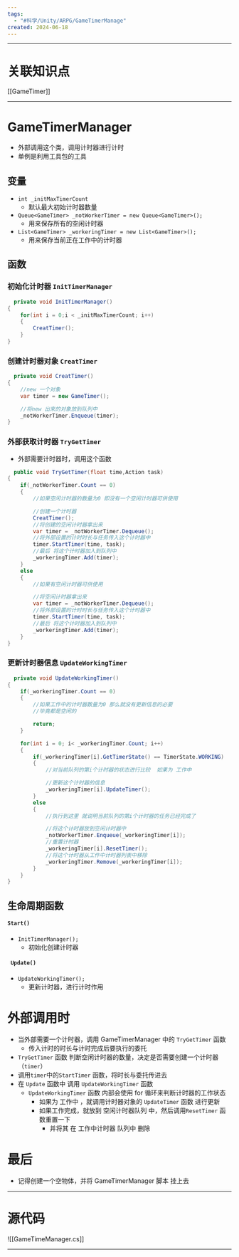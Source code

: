 ```yaml
---
tags:
  - "#科学/Unity/ARPG/GameTimerManage"
created: 2024-06-18
---
```


---
# 关联知识点

[[GameTimer]]

---

# GameTimerManager

- 外部调用这个类，调用计时器进行计时
- 单例是利用工具包的工具
## 变量

- `int _initMaxTimerCount`
	- 默认最大初始计时器数量
- `Queue<GameTimer> _notWorkerTimer = new Queue<GameTimer>();`
	- 用来保存所有的空闲计时器
- `List<GameTimer> _workeringTimer = new List<GameTimer>();`
	- 用来保存当前正在工作中的计时器
## 函数

### 初始化计时器 `InitTimerManager`

```C#
  private void InitTimerManager()
{
	for(int i = 0;i < _initMaxTimerCount; i++)
	{
		CreatTimer();
	}
}
```

### 创建计时器对象 `CreatTimer`

```C#
  private void CreatTimer()
{
	//new 一个对象
	var timer = new GameTimer();

	//将new 出来的对象放到队列中
	_notWorkerTimer.Enqueue(timer);
}
```

### 外部获取计时器 `TryGetTimer`

- 外部需要计时器时，调用这个函数

```C#
  public void TryGetTimer(float time,Action task)
{
	if(_notWorkerTimer.Count == 0)
	{
		//如果空闲计时器的数量为0 即没有一个空闲计时器可供使用

		//创建一个计时器
		CreatTimer();
		//将创建的空闲计时器拿出来
		var timer = _notWorkerTimer.Dequeue();
		//将外部设置的计时时长与任务传入这个计时器中
		timer.StartTimer(time, task);
		//最后 将这个计时器加入到队列中
		_workeringTimer.Add(timer);
	}
	else
	{
		//如果有空闲计时器可供使用

		//将空闲计时器拿出来
		var timer = _notWorkerTimer.Dequeue();
		//将外部设置的计时时长与任务传入这个计时器中
		timer.StartTimer(time, task);
		//最后 将这个计时器加入到队列中
		_workeringTimer.Add(timer);
	}
}
```

### 更新计时器信息 `UpdateWorkingTimer`

```C#
  private void UpdateWorkingTimer()
{
	if(_workeringTimer.Count == 0)
	{
		//如果工作中的计时器数量为0 那么就没有更新信息的必要  
		//毕竟都是空闲的

		return;
	}

	for(int i = 0; i< _workeringTimer.Count; i++)
	{
		if(_workeringTimer[i].GetTimerState() == TimerState.WORKING)
		{
			//对当前队列的第i个计时器的状态进行比较  如果为 工作中

			//更新这个计时器的信息
			_workeringTimer[i].UpdateTimer();
		}
		else
		{
			//执行到这里 就说明当前队列的第i个计时器的任务已经完成了

			//将这个计时器放到空闲计时器中
			_notWorkerTimer.Enqueue(_workeringTimer[i]);
			//重置计时器
			_workeringTimer[i].ResetTimer();
			//将这个计时器从工作中计时器列表中移除
			_workeringTimer.Remove(_workeringTimer[i]);
		}
	}
}
```
## 生命周期函数

#### `Start()`
- `InitTimerManager();`
	- 初始化创建计时器
#### ` Update()`
- `UpdateWorkingTimer();`
	- 更新计时器，进行计时作用

# 外部调用时

- 当外部需要一个计时器，调用 GameTimerManager 中的 `TryGetTimer` 函数
	- 传入计时的时长与计时完成后要执行的委托
- `TryGetTimer` 函数 判断空闲计时器的数量，决定是否需要创建一个计时器（`timer`）
- 调用`timer`中的`StartTimer` 函数，将时长与委托传进去
- 在 `Update` 函数中 调用 `UpdateWorkingTimer` 函数
	- `UpdateWorkingTimer` 函数 内部会使用 for 循环来判断计时器的工作状态
		- 如果为 工作中 ，就调用计时器对象的 `UpdateTimer` 函数 进行更新
		- 如果工作完成，就放到 空闲计时器队列 中，然后调用`ResetTimer` 函数重置一下
			- 并将其 在 工作中计时器 队列中 删除
# 最后

- 记得创建一个空物体，并将 GameTimerManager 脚本 挂上去

---
# 源代码

![[GameTimeManager.cs]]

---